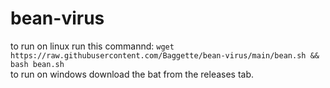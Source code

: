 # bean-virus
to run on linux run this commannd:
```wget https://raw.githubusercontent.com/Baggette/bean-virus/main/bean.sh && bash bean.sh``` <br>
to run on windows download the bat from the releases tab.
